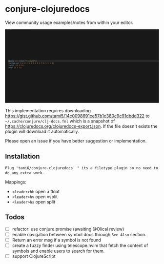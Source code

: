 # conjure-clojuredocs

View community usage examples/notes from within your editor.

![](./docs/preview.gif)


This implementation requires downloading https://gist.github.com/tami5/14c0098691ce57b1c380c9c91dbdd322 to `~/.cache/conjure/clj-docs.fnl` which is a snapshot of
https://clojuredocs.org/clojuredocs-export.json. If the file doesn't exists the plugin will download it automatically.

Please open an issue if you have better suggestion or implementation.

## Installation 

```vim
Plug 'tami6/conjure-clojuredocs' " its a filetype plugin so no need to do any extra work.
```

Mappings: 

- `<leader>hh` open a float
- `<leader>hv` open vsplit
- `<leader>hs` open split

## Todos

- [ ] refactor: use conjure.promise (awaiting @Olical review)
- [ ] enable navigation between symbol docs through `See Also` section.
- [ ] Return an error msg if a symbol is not found
- [ ] create a fuzzy finder using telescope.nvim that fetch the content of symbols and enable users to search for them.
- [ ] support ClojureScript
